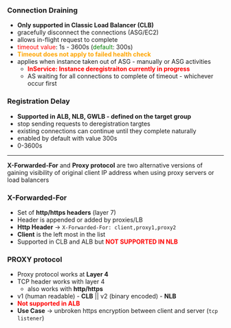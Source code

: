 <!-- <h2 style="color:green">Connection Draining </h2> -->
<!-- <h2 style="color:green">why </h2> -->

### Connection Draining
- **Only supported in Classic Load Balancer (CLB)**
- gracefully disconnect the connections (ASG/EC2)
- allows in-flight request to complete
- <span style="color:red">timeout value</span>: 1s - 3600s (<span style="color:green">default</span>: 300s)
- <span style="color:orange;font-weight:bold">Timeout does not apply to failed health check</span>
- applies when instance taken out of ASG - manually or ASG activities
    - <span style="color:red;font-weight:bold">InService: Instance deregistraiton currently in progress</span>   
    - AS waiting for all connections to complete of timeout - whichever occur first

### Registration Delay 
- **Supported in ALB, NLB, GWLB - defined on the target group**
- stop sending requests to deregistration targtes
- existing connections can continue until they complete naturally
- enabled by default with value 300s
- 0-3600s
---
**X-Forwarded-For** and **Proxy protocol** are two alternative versions of gaining visibility of original client IP address when using proxy servers or load balancers


### X-Forwarded-For
- Set of **http/https headers** (layer 7)
- Header is appended or added by proxies/LB
- **Http Header** -> `X-Forwarded-For: client,proxy1,proxy2`
- **Client** is the left most in the list
- Supported in CLB and ALB but <span style="color:red;font-weight:bold">NOT SUPPORTED IN NLB</span>

### PROXY protocol
- Proxy protocol works at **Layer 4**
- TCP header works with layer 4
    - also works with **http/https**
- v1 (human readable) - **CLB** || v2 (binary encoded) - **NLB**
- <span style="color:red;font-weight:bold">Not supported in ALB</span>
- **Use Case** -> unbroken https encryption between client and server (`tcp listener`)
